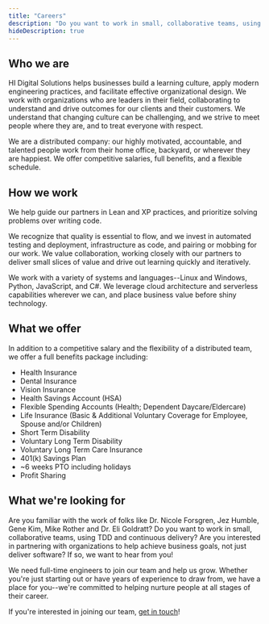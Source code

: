 ```yaml
---
title: "Careers"
description: "Do you want to work in small, collaborative teams, using TDD and continuous delivery? Are you interested in partnering with organizations to help achieve business goals, not just deliver software? If so, we want to hear from you!"
hideDescription: true 
---
```


## Who we are

HI Digital Solutions helps businesses build a learning culture, apply modern engineering practices, and facilitate effective organizational design. We work with organizations who are leaders in their field, collaborating to understand and drive outcomes for our clients and their customers. We understand that changing culture can be challenging, and we strive to meet people where they are, and to treat everyone with respect.

We are a distributed company: our highly motivated, accountable, and talented people work from their home office, backyard, or wherever they are happiest. We offer competitive salaries, full benefits, and a flexible schedule.

## How we work

We help guide our partners in Lean and XP practices, and prioritize solving problems over writing code.

We recognize that quality is essential to flow, and we invest in automated testing and deployment, infrastructure as code, and pairing or mobbing for our work. We value collaboration, working closely with our partners to deliver small slices of value and drive out learning quickly and iteratively.

We work with a variety of systems and languages--Linux and Windows, Python, JavaScript, and C#. We leverage cloud architecture and serverless capabilities wherever we can, and place business value before shiny technology.  

## What we offer

In addition to a competitive salary and the flexibility of a distributed team, we offer a full benefits package including:

* Health Insurance  
* Dental Insurance  
* Vision Insurance  
* Health Savings Account (HSA)  
* Flexible Spending Accounts (Health; Dependent Daycare/Eldercare)  
* Life Insurance (Basic & Additional Voluntary Coverage for Employee, Spouse and/or Children)  
* Short Term Disability  
* Voluntary Long Term Disability  
* Voluntary Long Term Care Insurance  
* 401(k) Savings Plan  
* ~6 weeks PTO including holidays  
* Profit Sharing  

## What we're looking for

Are you familiar with the work of folks like Dr. Nicole Forsgren, Jez Humble, Gene Kim, Mike Rother and Dr. Eli Goldratt? Do you want to work in small, collaborative teams, using TDD and continuous delivery? Are you interested in partnering with organizations to help achieve business goals, not just deliver software? If so, we want to hear from you!

We need full-time engineers to join our team and help us grow.  Whether you're just starting out or have years of experience to draw from, we have a place for you--we're committed to helping nurture people at all stages of their career.

If you're interested in joining our team, [get in touch](/join/)!
